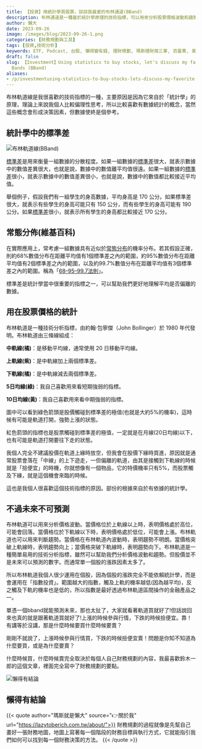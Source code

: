 ```yaml
---
title: 【投資】用統計學買股票，談談我最愛的布林通道(BBand)
description: 布林通道是一種基於統計學原理的技術指標，可以用來分析股票價格波動和趨勢。它由中軌線、上軌線和下軌線組成，並利用標準差來衡量價格的分散程度。布林通道可以幫助判斷股價是否處於高位或低位，以及趨勢的轉折點。然而，股價的漲跌並不完全依賴統計學，因此在使用布林通道時需要結合其他因素進行判斷。
author: 懶大
date: 2023-09-26
image: /images/blog/2023-09-26-1.png
categories: [財務規劃與工具]
tags: [投資,技術分析]
keywords: ETF, Podcast, 台股, 懶得變有錢, 理財規劃, 瑪斯理財兩三事, 百靈果, 美股, 職涯心得, 股癌, 記帳, 財務規劃
draft: false
slug: 【Investment】Using statistics to buy stocks, let's discuss my favorite Bollinger
  Bands (BBand)
aliases:
- /p/investmentusing-statistics-to-buy-stocks-lets-discuss-my-favorite-bollinger-bands-bband/
---
```

布林軌道線是我很喜歡的技術指標的一種，主要原因是因為它來自於「統計學」的原理，理論上來說我個人比較偏理性思考，所以比較喜歡有數據統計的概念，當然這些概念會形成決策因素，但數據使終是個參考。

## 統計學中的標準差

![布林軌道線(BBand)](/images/blog/2023-09-26_1.png)

[標準差](https://zh.wikipedia.org/zh-tw/%E6%A8%99%E6%BA%96%E5%B7%AE)是用來衡量一組數據的分散程度。如果一組數據的[標準差](https://zh.wikipedia.org/zh-tw/%E6%A8%99%E6%BA%96%E5%B7%AE)很大，就表示數據中的數值差異很大，也就是說，數據中的數值離平均值很遠。如果一組數據的[標準差](https://zh.wikipedia.org/zh-tw/%E6%A8%99%E6%BA%96%E5%B7%AE)很小，就表示數據中的數值差異很小，也就是說，數據中的數值都比較接近平均值。

舉個例子，假設我們有一組學生的身高數據，平均身高是 170 公分。如果標準差很大，就表示有些學生的身高可能只有 150 公分，而有些學生的身高可能有 190 公分。如果[標準差](https://zh.wikipedia.org/zh-tw/%E6%A8%99%E6%BA%96%E5%B7%AE)很小，就表示所有學生的身高都比較接近 170 公分。

## 常態分佈(維基百科)

在實際應用上，常考慮一組數據具有近似於[常態分布](https://zh.wikipedia.org/wiki/%E5%B8%B8%E6%85%8B%E5%88%86%E4%BD%88)的機率分布。若其假設正確，則約68%數值分布在距離平均值有1個標準差之內的範圍，約95%數值分布在距離平均值有2個標準差之內的範圍，以及約99.7%數值分布在距離平均值有3個標準差之內的範圍。稱為「[68–95–99.7法則](https://zh.wikipedia.org/wiki/68%E2%80%9395%E2%80%9399.7%E5%8E%9F%E5%89%87)」。


標準差是統計學當中很重要的指標之一，可以幫助我們更好地理解平均是否偏離的數據。

## 用在股票價格的統計


布林軌道是一種技術分析指標，由約翰·包寧傑（John Bollinger）於 1980 年代發明。布林軌道由三條線組成：

**中軌線(橘)**：是移動平均線，通常使用 20 日移動平均線。

**上軌線(紫)**：是中軌線加上兩個標準差。

**下軌線(橘)**：是中軌線減去兩個標準差。

**5日均線(綠)**：我自己喜歡用來看短期強弱的指標。

**10日均線(黃)**：我自己喜歡用來看中期強弱的指標。


圖中可以看到綠色箭頭是股價觸碰到標準差的極值(也就是大約5%的機率)，這時候有可能是軌道打開，強勢上漲的狀態。

紅色箭頭的指標也是股票觸碰到標準差的極值，一定就是在月線(20日均線)以下，也有可能是軌道打開要往下走的狀態。

我個人完全不建議股價在軌道上緣時放空，但我會在股價下緣時買進，原因就是通常股票會落在「中線」的上下遊走，一但偏離的軌道，由其是接觸到下軌線的時候就是「撿便宜」的時機，你就想像有一個物品，它的特價機率只有5%，而股票觸及下緣，就是這個機會來臨的時候。

這也是我個人很喜歡這個技術指標的原因。部份的根據來自於有依據的統計學。

## 不過未來不可預測

布林軌道可以用來分析價格波動。當價格位於上軌線以上時，表明價格處於高位，可能會回落。當價格位於下軌線以下時，表明價格處於低位，可能會上漲。布林軌道也可以用來判斷趨勢。當價格在布林軌道內波動時，表明趨勢不明朗。當價格突破上軌線時，表明趨勢向上；當價格突破下軌線時，表明趨勢向下。布林軌道是一種簡單易用的技術分析指標，雖然可以幫助我們分析價格波動和趨勢。但股價並不是未來可以預測的數字。而通常單一個股的漲跌因素太多了。

所以布林軌道我個人很少運用在個股，因為個股的漲跌完全不能依賴統計學，而是會運用在「指數投資」。範圍越大的指數，觸及上軌的機率越低(因為越平均)，反之觸及下軌的機率也是低的，所以指數是最好透過布林軌道區間操作的金融產品之一。

單憑一個bband就能預測未來，那也太扯了，大家就看著軌道買就好了!但話說回來也真的就是跟著軌道買就好了!上漲的時候參與行情，下跌的時候撿便宜。靠！有講等於沒講，那是什麼時候要買什麼時候要賣？

剛剛不就說了，上漲時候參與行情買，下跌的時候撿便宜賣！問題是你知不知道為什麼要買，或是為什麼要賣？

什麼時候買，什麼時候賣完全取決於每個人自己財務規劃的內容，我最喜歡鈴木一郎的這個文章，裡面完全寫中了財務規劃的要點。



![懶得有結論](/images/blog/lazytobeconclude.svg)
## 懶得有結論

{{< quote author="瑪斯就是懶大" source="👉關於我" url="https://lazytoberich.com.tw/about/">}}
財務規劃的過程就像是先幫自己畫好一張財務地圖，地圖上寫著每一個階段的財務目標與執行方式，它就能指引我們如何可以找到每一個財務決策的方法。
{{< /quote >}}
